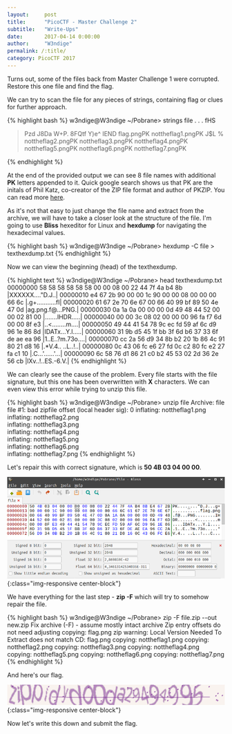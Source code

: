 ```yaml
---
layout:     post
title:      "PicoCTF - Master Challenge 2"
subtitle:   "Write-Ups"
date:       2017-04-14 0:00:00
author:     "W3ndige"
permalink: /:title/
category: PicoCTF 2017
---
```


<p>Turns out, some of the files back from Master Challenge 1 were corrupted. Restore this one file and find the flag. </p>

<p>We can try to scan the file for any pieces of strings, containing flag or clues for further approach. </p>

{% highlight bash %}
w3ndige@W3ndige ~/Pobrane> strings file
.
.
.
fHS
>Pzd
J8Da
W+P.
8FQtf
Y)e^
IEND
flag.pngPK
nottheflag1.pngPK
J$L %
nottheflag2.pngPK
nottheflag3.pngPK
nottheflag4.pngPK
nottheflag5.pngPK
nottheflag6.pngPK
nottheflag7.pngPK

{% endhighlight %}

<p>At the end of the provided output we can see 8 file names with additional <b>PK</b> letters appended to it. Quick google search shows us that PK are the initals of Phil Katz, co-creator of the ZIP file format and author of PKZIP. You can read more <a href="http://www.garykessler.net/library/file_sigs.html">here</a>.</p>

<p>As it's not that easy to just change the file name and extract from the archive, we will have to take a closer look at the structure of the file. I'm going to use <b>Bliss</b> hexeditor for Linux and <b>hexdump</b> for navigating the hexadecimal values. </p>

{% highlight bash %}
w3ndige@W3ndige ~/Pobrane> hexdump -C file > texthexdump.txt
{% endhighlight %}

<p>Now we can view the beginning (head) of the texthexdump. </p>

{% highlight text %}
w3ndige@W3ndige ~/Pobrane> head texthexdump.txt
00000000  58 58 58 58 58 58 00 00  08 00 22 44 7f 4a b4 8b  |XXXXXX...."D.J..|
00000010  e4 67 2b 90 00 00 1c 90  00 00 08 00 00 00 66 6c  |.g+...........fl|
00000020  61 67 2e 70 6e 67 00 66  40 99 bf 89 50 4e 47 0d  |ag.png.f@...PNG.|
00000030  0a 1a 0a 00 00 00 0d 49  48 44 52 00 00 02 81 00  |.......IHDR.....|
00000040  00 00 3c 08 02 00 00 00  96 fa f7 6d 00 00 8f e3  |..<........m....|
00000050  49 44 41 54 78 9c ec fd  59 af 6c d9 96 1e 86 8d  |IDATx...Y.l.....|
00000060  31 9b d5 45 1f bb 3f 6d  b6 37 33 6f de ae ea 96  |1..E..?m.73o....|
00000070  cc 2a 56 d9 34 8b b2 20  1b 86 4c 91 80 21 d8 16  |.*V.4.. ..L..!..|
00000080  0c 43 06 fc e6 27 fd 0c  c2 80 fc e2 27 fa c1 10  |.C...'......'...|
00000090  6c 58 76 d1 86 21 c0 b2  45 53 02 2d 36 2e 56 cb  |lXv..!..ES.-6.V.|
{% endhighlight %}

<p>We can clearly see the cause of the problem. Every file starts with the file signature, but this one has been overwritten with <b>X</b> characters. We can even view this error while trying to unzip this file. </p>

{% highlight bash %}
w3ndige@W3ndige ~/Pobrane> unzip file
Archive:  file
file #1:  bad zipfile offset (local header sig):  0
  inflating: nottheflag1.png         
  inflating: nottheflag2.png         
  inflating: nottheflag3.png         
  inflating: nottheflag4.png         
  inflating: nottheflag5.png         
  inflating: nottheflag6.png         
  inflating: nottheflag7.png
{% endhighlight %}

<p>Let's repair this with correct signature, which is <b>50 4B 03 04 00 00</b>.</p>

![Editing in bless](/img/picoctf/master-2-bless.png){:class="img-responsive center-block"}

<p>We have everything for the last step - <b>zip -F</b> which will try to somehow repair the file.  </p>

{% highlight bash %}
w3ndige@W3ndige ~/Pobrane> zip -F file.zip --out new.zip
Fix archive (-F) - assume mostly intact archive
Zip entry offsets do not need adjusting
 copying: flag.png
	zip warning: Local Version Needed To Extract does not match CD: flag.png
 copying: nottheflag1.png
 copying: nottheflag2.png
 copying: nottheflag3.png
 copying: nottheflag4.png
 copying: nottheflag5.png
 copying: nottheflag6.png
 copying: nottheflag7.png
{% endhighlight %}

<p>And here's our flag. </p>

![Flag](/img/picoctf/master-2-flag.png){:class="img-responsive center-block"}

<p>Now let's write this down and submit the flag. </p>
